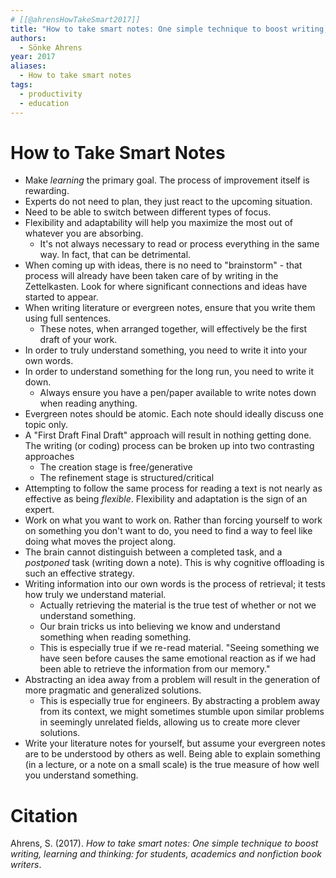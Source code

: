 ```yaml
---
# [[@ahrensHowTakeSmart2017]]
title: "How to take smart notes: One simple technique to boost writing, learning and thinking: For students, academics and nonfiction book writers"
authors:
  - Sönke Ahrens
year: 2017
aliases:
  - How to take smart notes
tags:
  - productivity
  - education
---
```


# How to Take Smart Notes

- Make *learning* the primary goal. The process of improvement itself is rewarding.
- Experts do not need to plan, they just react to the upcoming situation.
- Need to be able to switch between different types of focus. 
- Flexibility and adaptability will help you maximize the most out of whatever you are absorbing. 
    - It's not always necessary to read or process everything in the same way. In fact, that can be detrimental.
- When coming up with ideas, there is no need to "brainstorm" - that process will already have been taken care of by writing in the Zettelkasten. Look for where significant connections and ideas have started to appear.
- When writing literature or evergreen notes, ensure that you write them using full sentences. 
    - These notes, when arranged together, will effectively be the first draft of your work.
- In order to truly understand something, you need to write it into your own words. 
- In order to understand something for the long run, you need to write it down.
    - Always ensure you have a pen/paper available to write notes down when reading anything.
- Evergreen notes should be atomic. Each note should ideally discuss one topic only.
- A "First Draft Final Draft" approach will result in nothing getting done. The writing (or coding) process can be broken up into two contrasting approaches
    - The creation stage is free/generative
    - The refinement stage is structured/critical
- Attempting to follow the same process for reading a text is not nearly as effective as being *flexible*. Flexibility and adaptation is the sign of an expert.
- Work on what you want to work on. Rather than forcing yourself to work on something you don't want to do, you need to find a way to feel like doing what moves the project along.
- The brain cannot distinguish between a completed task, and a *postponed* task (writing down a note). This is why cognitive offloading is such an effective strategy.
- Writing information into our own words is the process of retrieval; it tests how truly we understand material.
    - Actually retrieving the material is the true test of whether or not we understand something.
    - Our brain tricks us into believing we know and understand something when reading something.
    - This is especially true if we re-read material. "Seeing something we have seen before causes the same emotional reaction as if we had been able to retrieve the information from our memory."
- Abstracting an idea away from a problem will result in the generation of more pragmatic and generalized solutions.
    - This is especially true for engineers. By abstracting a problem away from its context, we might sometimes stumble upon similar problems in seemingly unrelated fields, allowing us to create more clever solutions.
- Write your literature notes for yourself, but assume your evergreen notes are to be understood by others as well. Being able to explain something (in a lecture, or a note on a small scale) is the true measure of how well you understand something.

# Citation

Ahrens, S. (2017). _How to take smart notes: One simple technique to boost writing, learning and thinking: for students, academics and nonfiction book writers_. 